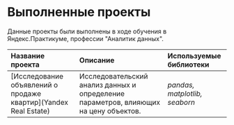 # Выполненные проекты

Данные проекты были выполнены в ходе обучения в Яндекс.Практикуме, профессии "Аналитик данных".

| Название проекта | Описание | Используемые библиотеки | 
| :---------------------- | :---------------------- | :---------------------- |
|[Исследование объявлений о продаже квартир](Yandex Real Estate)|Исследовательский анализ данных и определение параметров, влияющих на цену объектов.| *pandas, matplotlib, seaborn*|
